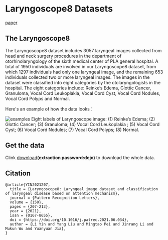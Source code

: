 # Laryngoscope8 Datasets
[paper](https://www.sciencedirect.com/science/article/pii/S0167865521002646?via%3Dihub)

## The Laryngoscope8

The Laryngoscope8 dataset includes 3057 laryngeal images collected from head and neck surgery procedures in the department of otorhinolaryngology of the sixth medical center of PLA general hospital. A total of 1950 individuals are involved in our Laryngoscope8 dataset, from which 1297 individuals had only one laryngeal image, and the remaining 653 individuals collected two or more laryngeal images. The images in the dataset were classified into eight categories by the otolaryngologists in the hospital. The eight categories include: Reinke‘s Edema, Glottic Cancer, Granuloma, Vocal Cord Leukoplakia, Vocal Cord Cyst, Vocal Cord Nodules, Vocal Cord Polyps and Normal. 

Here's an example of how the data looks：

![examples](https://github.com/greenyin/Laryngoscope8/blob/master/images/image_examples.png?raw=true)
Eight labels of Laryngoscope image: (1) Reinke‘s Edema; (2) Glottic Cancer; (3) Granuloma; (4) Vocal Cord Leukoplakia ; (5) Vocal Cord Cyst; (6) Vocal Cord Nodules; (7) Vocal Cord Polyps; (8) Normal.

## Get the data
Clink [download](https://pan.baidu.com/s/11GnkF-jhwtMRs4s0foGrxQ)**(extraction password:dejo)** to download the whole data.


## Citation
```
@article{YIN2021207,
  title = {Laryngoscope8: Laryngeal image dataset and classification of laryngeal disease based on attention mechanism},
  journal = {Pattern Recognition Letters},
  volume = {150},
  pages = {207-213},
  year = {2021},
  issn = {0167-8655},
  doi = {https://doi.org/10.1016/j.patrec.2021.06.034},
  author = {Li Yin and Yang Liu and Mingtao Pei and Jinrang Li and Mukun Wu and Yuanyuan Jia},
}
```
